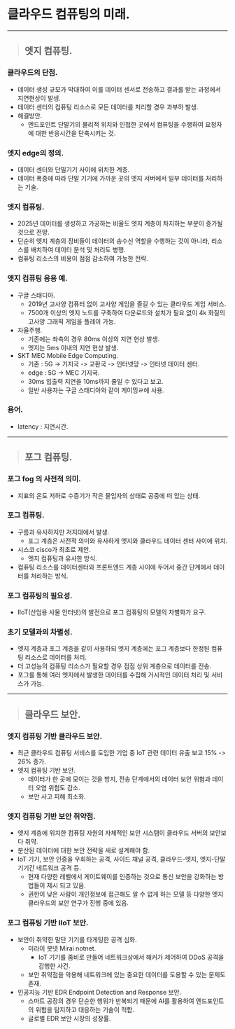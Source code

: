 
# 클라우드 컴퓨팅의 미래.

-------------------------------------------------------------------------------------------------------------

> ## 엣지 컴퓨팅.

### 클라우드의 단점.
- 데이터 생성 규모가 막대하여 이를 데이터 센서로 전송하고 결과를 받는 과정에서 지연현상이 발생.
- 데이터 센터의 컴퓨팅 리소스로 모든 데이터를 처리할 경우 과부하 발생.
- 해결방안.
  - 엔드포인트 단말기의 물리적 위치와 인접한 곳에서 컴퓨팅을 수행하여 요청자에 대한 반응시간을 단축시키는 것.

### 엣지 edge의 정의.
- 데이터 센터와 단밀기기 사이에 위치한 계층.
- 데이터 폭증에 따라 단말 기기에 가까운 곳의 엣지 서버에서 일부 데이터를 처리하는 기술.

### 엣지 컴퓨팅.
- 2025년 데이터를 생성하고 가공하는 비율도 엣지 계층이 차지하는 부분이 증가될 것으로 전망.
- 단순히 엣지 계층의 장비들이 데이터의 송수신 역할을 수행하는 것이 아니라, 리소스를 배치하여 데이터 분석 및 처리도 병행.
- 컴퓨팅 리소스의 비용이 점점 감소하여 가능한 전략.

### 엣지 컴퓨팅 응용 예.
- 구글 스태디아.
  - 2019년 고사양 컴퓨터 없이 고사양 게임을 즐길 수 있는 클라우드 게임 서비스.
  - 7500개 이상의 엣지 노드를 구축하여 다운로드와 설치가 필요 없이 4k 화질의 고사양 그래픽 게임을 플레이 가능.
- 자율주행.
  - 기존에는 좌측의 경우 80ms 이상의 지연 현상 발생.
  - 엣지는 5ms 이내의 지연 현상 발생.
- SKT MEC Mobile Edge Computing.
  - 기존 : 5G -> 기지국 -> 교환국 -> 인터넷망 -> 인터넷 데이터 센터.
  - edge : 5G -> MEC 기지국.
  - 30ms 입출력 지연을 10ms까지 줄일 수 있다고 보고.
  - 일반 사용자는 구글 스태디아와 같이 게이밍ㄹ에 사용.

### 용어.
- latency : 지연시간.

-------------------------------------------------------------------------------------------------------------

> ## 포그 컴퓨팅.

### 포그 fog 의 사전적 의미.
- 지표의 온도 저하로 수증기가 작은 물입자의 상태로 공중에 떠 있는 상태.

### 포그 컴퓨팅.
- 구름과 유사하지만 저지대에서 발생.
  - 포그 계층은 사전적 의미와 유사하게 엣지와 클라우드 데이터 센터 사이에 위치.
- 시스코 cisco가 최초로 제안.
  - 엣지 컴퓨팅과 유사한 방식.
- 컴퓨팅 리소스를 데이터센터와 프론트엔드 계층 사이에 두어서 중간 단계에서 데이터를 처리하는 방식.

### 포그 컴퓨팅의 필요성.
- IIoT(산업용 사물 인터넷)의 발전으로 포그 컴퓨팅의 모델의 차별화가 요구.

### 초기 모델과의 차별성.
- 엣지 계층과 포그 계층을 같이 사용하되 엣지 계층에는 포그 계층보다 한정된 컴퓨팅 리소스로 데이터를 처리.
- 더 고성능의 컴퓨팅 리소스가 필요할 경우 점점 상위 계층으로 데이터를 전송.
- 포그를 통해 여러 엣지에서 발생한 데이터를 수집해 거시적인 데이터 처리 및 서비스가 가능.

-------------------------------------------------------------------------------------------------------------

> ## 클라우드 보안.

### 엣지 컴퓨팅 기반 클라우드 보안.
- 최근 클라우드 컴퓨팅 서비스를 도입한 기업 중 IoT 관련 데이터 유출 보고 15% -> 26% 증가.
- 엣지 컴퓨팅 기반 보안.
  - 데이터가 한 곳에 모이는 것을 방지, 전송 단계에서의 데이터 보안 위협과 데이터 오염 위험도 감소.
  - 보안 사고 피해 최소화.

### 엣지 컴퓨팅 기반 보안 취약점.
- 엣지 계층에 위치한 컴퓨팅 자원의 자체적인 보안 시스템이 클라우드 서버의 보안보다 취약.
- 분산된 데이터에 대한 보안 전략을 새로 설계해야 함.
- IoT 기기, 보안 인증을 우회하는 공격, 사이드 채널 공격, 클라우드-엣지, 엣지-단말 기기간 네트워크 공격 등.
  - 현재 다양한 레벨에서 게이트웨이를 인증하는 것으로 통신 보안을 강화하는 방법들이 제시 되고 있음.
  - 권한이 낮은 사람이 개인정보에 접근해도 알 수 없게 하는 모델 등 다양한 엣지 클라우드의 보안 연구가 진행 중에 있음.

### 포그 컴퓨팅 기반 IIoT 보안.
- 보안이 취약한 말단 기기를 타게팅한 공격 심화.
  - 미라이 봇넷 Mirai notnet.
    - IoT 기기를 좀비로 만들어 네트워크상에서 해커가 제어하여 DDoS 공격을 감행한 사건.
  - 보안 취약점을 악용해 네트워크에 있는 중요한 데이터를 도용할 수 있는 문제도 존재.
- 인공지능 기반 EDR Endpoint Detection and Response 보안.
  - 스마트 공장의 경우 단순한 행위가 반복되기 때문에 AI를 활용하여 엔드포인트의 위험을 탐지하고 대응하는 기술이 적합.
  - 글로벌 EDR 보안 시장의 성장률.













